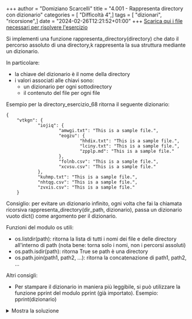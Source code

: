 +++
author = "Domiziano Scarcelli"
title = "4.001 - Rappresenta directory con dizionario"
categories = [ "Difficoltà 4",]
tags = [ "dizionari", "ricorsione",]
date = "2024-02-26T12:21:52+01:00"
+++
[Scarica qui i file necessari per risolvere l'esercizio](/exercises_py/it/4_001_rappresenta_directory.zip)

Si implementi una funzione rappresenta_directory(directory) che dato il percorso assoluto di una directory,k
rappresenta la sua struttura mediante un dizionario.

In particolare:
- la chiave del dizionario è il nome della directory
- i valori associati alle chiavi sono:
    - un dizionario per ogni sottodirectory
    - il contenuto del file per ogni file

Esempio per la directory_esercizio_68 ritorna il seguente dizionario:

    {
        "vtkgn": {
                "iojiq": {
                        "amwgi.txt": "This is a sample file.",
                        "eogzu": {
                                "hhdix.txt": "This is a sample file.",
                                "lciny.txt": "This is a sample file.",
                                "zpplp.md": "This is a sample file."
                        },
                        "folnb.csv": "This is a sample file.",
                        "xcvsu.csv": "This is a sample file."
                },
                "kuhmp.txt": "This is a sample file.",
                "nhtqg.csv": "This is a sample file.",
                "zvxis.csv": "This is a sample file."
        }

Consiglio: per evitare un dizionario infinito, ogni volta che fai la chiamata ricorsiva
rappresenta_directory(dir_path, dizionario), passa un dizionario vuoto dict() come argomento per il dizionario.

Funzioni del modulo os utili:
- os.listdir(path): ritorna la lista di tutti i nomi dei file e delle directory all'interno di path (nota bene: torna solo i nomi, non i percorsi assoluti)
- os.path.isdir(path): ritorna True se path è una directory
- os.path.join(path1, path2, ...): ritorna la concatenazione di path1, path2, ...

Altri consigli:
- Per stampare il dizionario in maniera più leggibile, si può utilizzare la funzione pprint del modulo pprint (già importato). Esempio: pprint(dizionario)

<details>
<summary>Mostra la soluzione</summary>

```python
def rappresenta_directory(dir_path, dizionario=dict()):
    for file in os.listdir(dir_path):
        file_path = os.path.join(dir_path, file)
        if os.path.isdir(file_path):
            dizionario[file] = rappresenta_directory(
                file_path, dict())
        else:
            with open(file_path, "r") as f:
                contenuto = f.read()
            dizionario[file] = contenuto
    return dizionario
```

</details>

